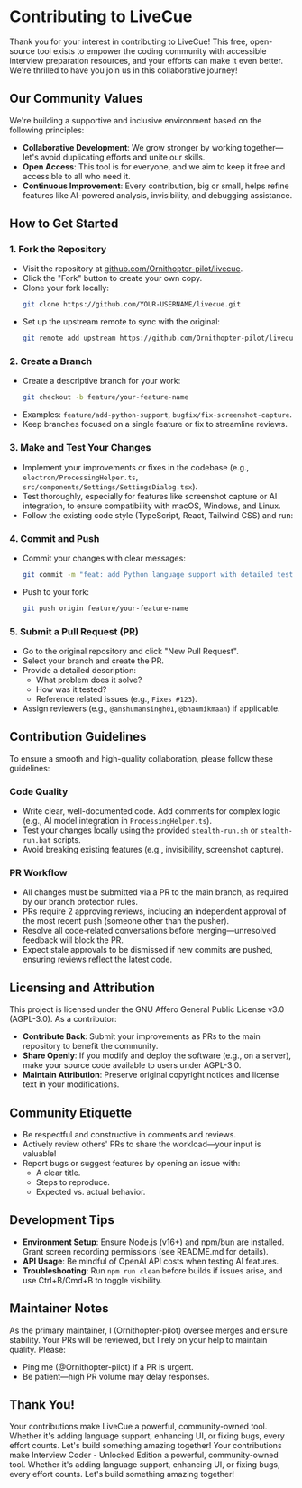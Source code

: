 # Contributing to LiveCue

Thank you for your interest in contributing to LiveCue! This free, open-source tool exists to empower the coding community with accessible interview preparation resources, and your efforts can make it even better. We're thrilled to have you join us in this collaborative journey!

## Our Community Values

We're building a supportive and inclusive environment based on the following principles:

- **Collaborative Development**: We grow stronger by working together—let's avoid duplicating efforts and unite our skills.
- **Open Access**: This tool is for everyone, and we aim to keep it free and accessible to all who need it.
- **Continuous Improvement**: Every contribution, big or small, helps refine features like AI-powered analysis, invisibility, and debugging assistance.

## How to Get Started

### 1. Fork the Repository

- Visit the repository at [github.com/Ornithopter-pilot/livecue](https://github.com/Ornithopter-pilot/livecue).
- Click the "Fork" button to create your own copy.
- Clone your fork locally:
  ```bash
  git clone https://github.com/YOUR-USERNAME/livecue.git
  ```
- Set up the upstream remote to sync with the original:
  ```bash
  git remote add upstream https://github.com/Ornithopter-pilot/livecue.git
  ```

### 2. Create a Branch

- Create a descriptive branch for your work:
  ```bash
  git checkout -b feature/your-feature-name
  ```
- Examples: `feature/add-python-support`, `bugfix/fix-screenshot-capture`.
- Keep branches focused on a single feature or fix to streamline reviews.

### 3. Make and Test Your Changes

- Implement your improvements or fixes in the codebase (e.g., `electron/ProcessingHelper.ts`, `src/components/Settings/SettingsDialog.tsx`).
- Test thoroughly, especially for features like screenshot capture or AI integration, to ensure compatibility with macOS, Windows, and Linux.
- Follow the existing code style (TypeScript, React, Tailwind CSS) and run:

### 4. Commit and Push

- Commit your changes with clear messages:
  ```bash
  git commit -m "feat: add Python language support with detailed testing"
  ```
- Push to your fork:
  ```bash
  git push origin feature/your-feature-name
  ```

### 5. Submit a Pull Request (PR)

- Go to the original repository and click "New Pull Request".
- Select your branch and create the PR.
- Provide a detailed description:
  - What problem does it solve?
  - How was it tested?
  - Reference related issues (e.g., `Fixes #123`).
- Assign reviewers (e.g., `@anshumansingh01`, `@bhaumikmaan`) if applicable.

## Contribution Guidelines

To ensure a smooth and high-quality collaboration, please follow these guidelines:

### Code Quality

- Write clear, well-documented code. Add comments for complex logic (e.g., AI model integration in `ProcessingHelper.ts`).
- Test your changes locally using the provided `stealth-run.sh` or `stealth-run.bat` scripts.
- Avoid breaking existing features (e.g., invisibility, screenshot capture).

### PR Workflow

- All changes must be submitted via a PR to the main branch, as required by our branch protection rules.
- PRs require 2 approving reviews, including an independent approval of the most recent push (someone other than the pusher).
- Resolve all code-related conversations before merging—unresolved feedback will block the PR.
- Expect stale approvals to be dismissed if new commits are pushed, ensuring reviews reflect the latest code.

## Licensing and Attribution

This project is licensed under the GNU Affero General Public License v3.0 (AGPL-3.0). As a contributor:

- **Contribute Back**: Submit your improvements as PRs to the main repository to benefit the community.
- **Share Openly**: If you modify and deploy the software (e.g., on a server), make your source code available to users under AGPL-3.0.
- **Maintain Attribution**: Preserve original copyright notices and license text in your modifications.

## Community Etiquette

- Be respectful and constructive in comments and reviews.
- Actively review others' PRs to share the workload—your input is valuable!
- Report bugs or suggest features by opening an issue with:
  - A clear title.
  - Steps to reproduce.
  - Expected vs. actual behavior.

## Development Tips

- **Environment Setup**: Ensure Node.js (v16+) and npm/bun are installed. Grant screen recording permissions (see README.md for details).
- **API Usage**: Be mindful of OpenAI API costs when testing AI features.
- **Troubleshooting**: Run `npm run clean` before builds if issues arise, and use Ctrl+B/Cmd+B to toggle visibility.

## Maintainer Notes

As the primary maintainer, I (Ornithopter-pilot) oversee merges and ensure stability. Your PRs will be reviewed, but I rely on your help to maintain quality. Please:

- Ping me (@Ornithopter-pilot) if a PR is urgent.
- Be patient—high PR volume may delay responses.

## Thank You!
Your contributions make LiveCue a powerful, community-owned tool. Whether it's adding language support, enhancing UI, or fixing bugs, every effort counts. Let's build something amazing together!
Your contributions make Interview Coder - Unlocked Edition a powerful, community-owned tool. Whether it's adding language support, enhancing UI, or fixing bugs, every effort counts. Let's build something amazing together!
